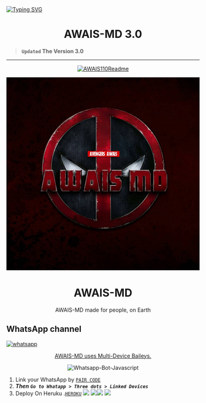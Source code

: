 <a href="https://git.io/typing-svg"><img src="https://readme-typing-svg.demolab.com?font=Black+Ops+One&size=100&pause=1000&color=FF033E&center=true&width=1000&height=200&lines=AWAIS-MD-BOT" alt="Typing SVG" /></a>
  </p>

<p align="center">
  <h1 align="center">AWAIS-MD 3.0</h1>
</p>

> **`Updated` The Version 3.0**

---
<p align="center">
  <a href="https://github.com/Awais-star-a11y">
    <img src="http://readme-typing-svg.herokuapp.com?color=FF0000&center=true&vCenter=true&multiline=false&lines=AWAIS-MD-+v3.0+MultiDevice;Developed+by+AwaisMd;Give+star+and+forks+this+Repo+🌟" alt="AWAIS110Readme">
  </a>
</p>

<a><img src='https://github.com/Awais-star-a11y/TESTING-REPO/raw/refs/heads/main/IMG-20250409-WA0093.jpg'/></a>
<h1 align="center"> AWAIS-MD </h1> 
<p align="center">AWAIS-MD made for people, on Earth </p>

 
   
<p align="center">
 <h2>WhatsApp channel</h2>
  <a href="https://whatsapp.com/channel/0029VashGieHAdNP11OHXH3P" target="_blank">
    <img alt="whatsapp" src="https://img.shields.io/badge/ Join Whatsapp Channel For Updates-25D366?style=for-the-badge&logo=whatsapp&logoColor=white" />
 



<p align="center"> AWAIS-MD uses
  <a href="https://github.com/WhiskeySockets/Baileys)**">Multi-Device Baileys.</a>
</p>
<p align="center">
  <img title="Whatsapp-Bot-Javascript" src="https://img.shields.io/badge/Javascript-363303?style=for-the-badge&logo=javascript&logoColor=c6c631"></img>
</p>

    

1. Link your WhatsApp by [`PAIR CODE`](https://awais-md-pair.onrender.com)
2. ***Then `Go to Whatapp > Three dots > Linked Devices`***
3. Deploy On Heruku .[`HEROKU`](https://dashboard.heroku.com/new-app?template=https://github.com/Awais-star-a11y/AWAIS-MD-V3)
<a><img src='https://i.imgur.com/LyHic3i.gif'/></a>
<a><img src='https://i.imgur.com/LyHic3i.gif'/></a><a><img src='https://i.imgur.com/LyHic3i.gif'/></a>
<a><img src='https://i.imgur.com/LyHic3i.gif'/></a>
